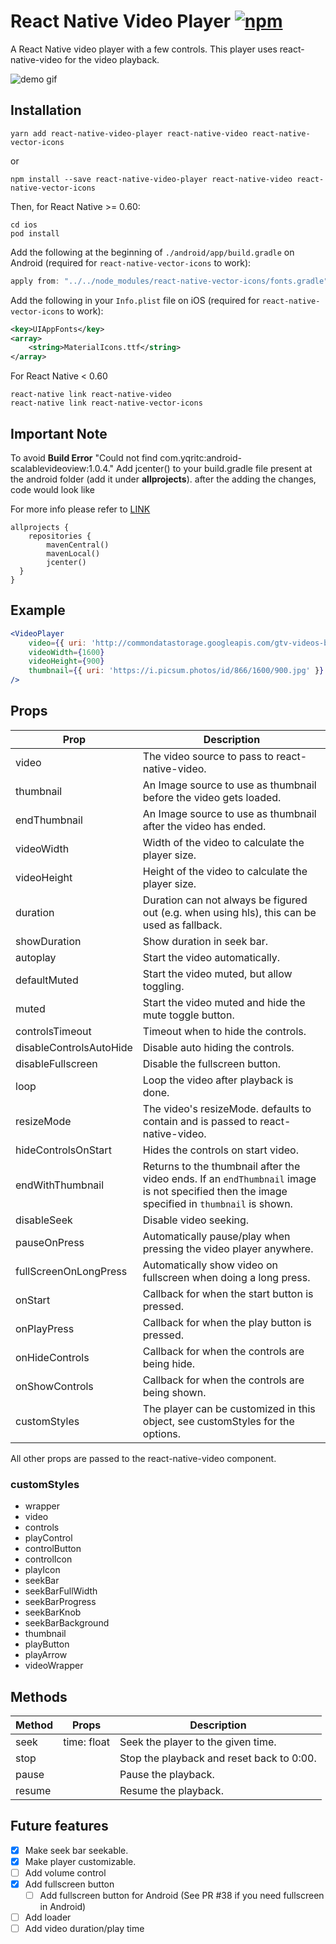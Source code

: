 # React Native Video Player [![npm][npm-image]][npm-url]

[npm-image]: https://img.shields.io/npm/v/react-native-video-player.svg
[npm-url]: https://www.npmjs.com/package/react-native-video-player

A React Native video player with a few controls. This player uses
react-native-video for the video playback.


![demo gif](https://raw.githubusercontent.com/cornedor/react-native-video-player/master/demo.gif "Demo GIF")

## Installation

```
yarn add react-native-video-player react-native-video react-native-vector-icons
```

or
```
npm install --save react-native-video-player react-native-video react-native-vector-icons
```

Then, for React Native >= 0.60:
```
cd ios
pod install
```

Add the following at the beginning of `./android/app/build.gradle` on Android (required for `react-native-vector-icons` to work):
```gradle
apply from: "../../node_modules/react-native-vector-icons/fonts.gradle"
```

Add the following in your `Info.plist` file on iOS (required for `react-native-vector-icons` to work):

```xml
<key>UIAppFonts</key>
<array>
	<string>MaterialIcons.ttf</string>
</array>
```

For React Native < 0.60
```
react-native link react-native-video
react-native link react-native-vector-icons
```
## Important Note
To avoid **Build Error** "Could not find com.yqritc:android-scalablevideoview:1.0.4."
Add jcenter() to your build.gradle file present at the android folder (add it under **allprojects**).
after the adding the changes, code would look like

For more info please refer to [LINK](https://stackoverflow.com/questions/68835157/error-when-trying-to-run-my-react-native-app-on-android)
```
allprojects {
    repositories {
        mavenCentral()
        mavenLocal()
        jcenter()
  }
}

```

## Example

```jsx
<VideoPlayer
    video={{ uri: 'http://commondatastorage.googleapis.com/gtv-videos-bucket/sample/BigBuckBunny.mp4' }}
    videoWidth={1600}
    videoHeight={900}
    thumbnail={{ uri: 'https://i.picsum.photos/id/866/1600/900.jpg' }}
/>
```

## Props

| Prop                    | Description                                                                                 |
|-------------------------|---------------------------------------------------------------------------------------------|
| video                   | The video source to pass to react-native-video.                                             |
| thumbnail               | An Image source to use as thumbnail before the video gets loaded.                           |
| endThumbnail            | An Image source to use as thumbnail after the video has ended.                              |
| videoWidth              | Width of the video to calculate the player size.                                            |
| videoHeight             | Height of the video to calculate the player size.                                           |
| duration                | Duration can not always be figured out (e.g. when using hls), this can be used as fallback. |
| showDuration            | Show duration in seek bar.                                                                  |
| autoplay                | Start the video automatically.                                                              |
| defaultMuted            | Start the video muted, but allow toggling.                                                  |
| muted                   | Start the video muted and hide the mute toggle button.                                      |
| controlsTimeout         | Timeout when to hide the controls.                                                          |
| disableControlsAutoHide | Disable auto hiding the controls.                                                           |
| disableFullscreen       | Disable the fullscreen button.                                                              |
| loop                    | Loop the video after playback is done.                                                      |
| resizeMode              | The video's resizeMode. defaults to contain and is passed to react-native-video.            |
| hideControlsOnStart     | Hides the controls on start video.                                                          |
| endWithThumbnail        | Returns to the thumbnail after the video ends. If an `endThumbnail` image is not specified then the image specified in `thumbnail` is shown.                                              |
| disableSeek             | Disable video seeking.                                                                      |
| pauseOnPress            | Automatically pause/play when pressing the video player anywhere.                           |
| fullScreenOnLongPress   | Automatically show video on fullscreen when doing a long press.                             |
| onStart                 | Callback for when the start button is pressed.                                              |
| onPlayPress             | Callback for when the play button is pressed.                                               |
| onHideControls          | Callback for when the controls are being hide.                                              |
| onShowControls          | Callback for when the controls are being shown.                                             |
| customStyles            | The player can be customized in this object, see customStyles for the options.              |

All other props are passed to the react-native-video component.

### customStyles

 - wrapper
 - video
 - controls
 - playControl
 - controlButton
 - controlIcon
 - playIcon
 - seekBar
 - seekBarFullWidth
 - seekBarProgress
 - seekBarKnob
 - seekBarBackground
 - thumbnail
 - playButton
 - playArrow
 - videoWrapper

## Methods

| Method                  | Props           | Description                                                               |
|-------------------------|-----------------|---------------------------------------------------------------------------|
| seek                    | time: float     | Seek the player to the given time.                                        |
| stop                    |                 | Stop the playback and reset back to 0:00.                                 |
| pause                   |                 | Pause the playback.                                                       |
| resume                  |                 | Resume the playback.                                                      |

## Future features

- [X] Make seek bar seekable.
- [x] Make player customizable.
- [ ] Add volume control
- [X] Add fullscreen button
  - [ ] Add fullscreen button for Android (See PR #38 if you need fullscreen in Android)
- [ ] Add loader
- [ ] Add video duration/play time

